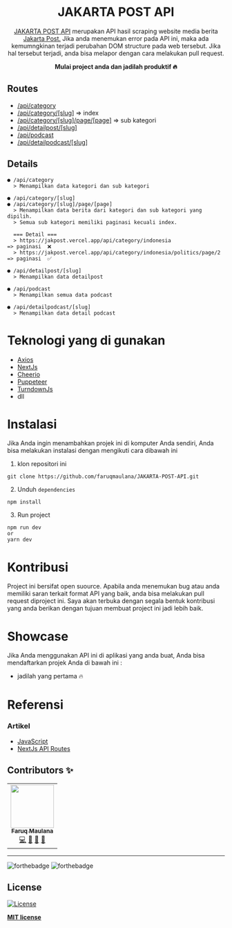 <div align="center">
<h1>JAKARTA POST API</h1>
<p><a href="https://jakpost.vercel.app/api">JAKARTA POST API</a> merupakan API hasil scraping website media berita <a href="https://www.thejakartapost.com/">Jakarta Post.</a> Jika anda menemukan error pada API ini, maka ada kemumngkinan terjadi perubahan DOM structure pada web tersebut. Jika hal tersebut terjadi, anda bisa melapor dengan cara melakukan pull request.</p>
<b>Mulai project anda dan jadilah produktif 🔥</b>
</div>

## Routes

- [/api/category](https://jakpost.vercel.app/api/category)
- [/api/category/[slug]](https://jakpost.vercel.app/api/category/indonesia) => index
- [/api/category/[slug]/page/[page]](https://jakpost.vercel.app/api/category/indonesia/politics/page/2) => sub kategori
- [/api/detailpost/[slug]](https://jakpost.vercel.app/api/detailpost/indonesia/2022/03/16/police-looking-into-human-trafficking-violations-in-langkat-caging)
- [/api/podcast](https://jakpost.vercel.app/api/category/podcast)
- [/api/detailpodcast/[slug]](https://jakpost.vercel.app/api/detailpodcast/multimedia/2022/03/04/beyond-squid-game-translating-asian-film-and-tv-for-a-hungry-global-market)

## Details

```
● /api/category
  > Menampilkan data kategori dan sub kategori

● /api/category/[slug]
● /api/category/[slug]/page/[page]
  > Menampilkan data berita dari kategori dan sub kategori yang dipilih.
  > Semua sub kategori memiliki paginasi kecuali index.

  === Detail ===
  > https://jakpost.vercel.app/api/category/indonesia                 => paginasi  ❌
  > https://jakpost.vercel.app/api/category/indonesia/politics/page/2 => paginasi  ✅

● /api/detailpost/[slug]
  > Menampilkan data detailpost

● /api/podcast
  > Menampilkan semua data podcast

● /api/detailpodcast/[slug]
  > Menampilkan data detail podcast
```

# Teknologi yang di gunakan

- [Axios](https://axios-http.com/)
- [NextJs](https://nextjs.org/)
- [Cheerio](https://cheerio.js.org/)
- [Puppeteer](https://pptr.dev/)
- [TurndownJs](https://github.com/mixmark-io/turndown)
- dll

# Instalasi

Jika Anda ingin menambahkan projek ini di komputer Anda sendiri, Anda bisa melakukan instalasi dengan mengikuti cara dibawah ini

1. klon repositori ini

```
git clone https://github.com/faruqmaulana/JAKARTA-POST-API.git
```

2. Unduh `dependencies`

```
npm install
```

3. Run project

```
npm run dev
or
yarn dev
```

# Kontribusi

Project ini bersifat open suource. Apabila anda menemukan bug atau anda memiliki saran terkait format API yang baik, anda bisa melakukan pull request diproject ini. Saya akan terbuka dengan segala bentuk kontribusi yang anda berikan dengan tujuan membuat project ini jadi lebih baik.

# Showcase

Jika Anda menggunakan API ini di aplikasi yang anda buat, Anda bisa mendaftarkan projek Anda di bawah ini :

- jadilah yang pertama 🔥

# Referensi

### Artikel

- [JavaScript](https://developer.mozilla.org/en-US/docs/Web/JavaScript?retiredLocale=en)
- [NextJs API Routes](https://nextjs.org/docs/api-routes/dynamic-api-routes)

## Contributors ✨

<!-- ALL-CONTRIBUTORS-LIST:START - Do not remove or modify this section -->
<!-- markdownlint-disable -->
<table>
  <tr>
    <td align="center"><a href="https://fm-space.vercel.app">
    <img src="https://avatars.githubusercontent.com/u/88839109?v=4?s=100" width="100px;" alt=""/>
    <br />
    <sub><b>Faruq Maulana</b></sub>
    </a>
    <br />
    <a href="https://github.com/faruqmaulana/JAKARTA-POST-API/commits?author=faruqmaulana" title="Code">💻</a> 
    <a href="#refactoringCode-faruqmaulana" title="Refactoring Code">🎨</a>
    <a href="#maintenance-faruqmaulana" title="Maintenance">🚧</a> 
    <a href="#ideas-faruqmaulana" title="Ideas, Planning, & Feedback">🤔</a>
    </td>
  </tr>
</table>

<!-- markdownlint-restore -->

<!-- ALL-CONTRIBUTORS-LIST:END -->

---

![forthebadge](https://forthebadge.com/images/badges/built-with-love.svg)
![forthebadge](https://forthebadge.com/images/badges/made-with-javascript.svg)

## License

[![License](http://img.shields.io/:license-mit-blue.svg?style=flat-square)](http://badges.mit-license.org)

**[MIT license](http://opensource.org/licenses/mit-license.php)**

